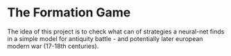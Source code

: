 # The Formation Game

The idea of this project is to check what can of strategies a neural-net finds in a simple model for antiquity battle - and potentially later european modern war (17-18th centuries).

